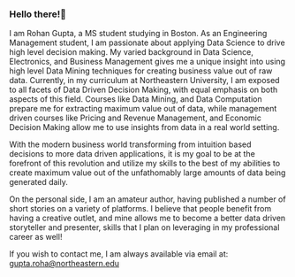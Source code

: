 ### Hello there!:wave:

I am Rohan Gupta, a MS student studying in Boston. As an Engineering Management student, I am passionate about applying Data Science to drive high level decision making. My varied background in Data Science, Electronics, and Business Management gives me a unique insight into using high level Data Mining techniques for creating business value out of raw data. Currently, in my curriculum at Northeastern University, I am exposed to all facets of Data Driven Decision Making, with equal emphasis on both aspects of this field. Courses like Data Mining, and Data Computation prepare me for extracting maximum value out of data, while management driven courses like Pricing and Revenue Management, and Economic Decision Making allow me to use insights from data in a real world setting. 

With the modern business world transforming from intuition based decisions to more data driven applications, it is my goal to be at the forefront of this revolution and utilize my skills to the best of my abilities to create maximum value out of the unfathomably large amounts of data being generated daily. 

On the personal side, I am an amateur author, having published a number of short stories on a variety of platforms. I believe that people benefit from having a creative outlet, and mine allows me to become a better data driven storyteller and presenter, skills that I plan on leveraging in my professional career as well!

If you wish to contact me, I am always available via email at: gupta.roha@northeastern.edu

<!--
**Rohan10Gupta/Rohan10Gupta** is a ✨ _special_ ✨ repository because its `README.md` (this file) appears on your GitHub profile.

Here are some ideas to get you started:

- 🔭 I’m currently working on ...
- 🌱 I’m currently learning ...
- 👯 I’m looking to collaborate on ...
- 🤔 I’m looking for help with ...
- 💬 Ask me about ...
- 📫 How to reach me: ...
- 😄 Pronouns: ...
- ⚡ Fun fact: ...
-->
